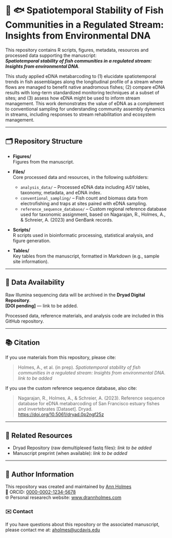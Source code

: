 # 🧬 🐟 Spatiotemporal Stability of Fish Communities in a Regulated Stream: Insights from Environmental DNA

This repository contains R scripts, figures, metadata, resources and processed data supporting the manuscript:  
**_Spatiotemporal stability of fish communities in a regulated stream: Insights from environmental DNA_**.

This study applied eDNA metabarcoding to (1) elucidate spatiotemporal trends in fish assemblages along the longitudinal profile of a stream where flows are managed to benefit native anadromous fishes; (2) compare eDNA results with long-term standardized monitoring techniques at a subset of sites; and (3) assess how eDNA might be used to inform stream management. This work demonstrates the value of eDNA as a complement to conventional sampling for understanding community assembly dynamics in streams, including responses to stream rehabilitation and ecosystem management.

---

## 🗂️ Repository Structure

- **Figures/**  
  Figures from the manuscript.

- **Files/**  
  Core processed data and resources, in the following subfolders:
  - `analysis_data/` – Processed eDNA data including ASV tables, taxonomy, metadata, and eDNA index.
  - `conventional_sampling/` – Fish count and biomass data from electrofishing and traps at sites paired with eDNA sampling.
  - `reference_sequence_database/` – Custom regional reference database used for taxonomic assignment, based on Nagarajan, R., Holmes, A., & Schreier, A. (2023) and GenBank records.

- **Scripts/**  
  R scripts used in bioinformatic processing, statistical analysis, and figure generation.

- **Tables/**  
  Key tables from the manuscript, formatted in Markdown (e.g., sample site information).

---

## 💾 Data Availability

Raw Illumina sequencing data will be archived in the **Dryad Digital Repository**.  
**[DOI pending]** — link to be added.

Processed data, reference materials, and analysis code are included in this GitHub repository.

---

## 📚 Citation

If you use materials from this repository, please cite:

> Holmes, A., et al. (in prep). *Spatiotemporal stability of fish communities in a regulated stream: Insights from environmental DNA*. _link to be added_ 

If you use the custom reference sequence database, also cite:

> Nagarajan, R., Holmes, A., & Schreier, A. (2023). Reference sequence database for eDNA metabarcoding of San Francisco estuary fishes and invertebrates [Dataset]. Dryad. https://doi.org/10.5061/dryad.0p2ngf25z

---

## 🔗 Related Resources

- Dryad Repository (raw demultiplexed fastq files): _link to be added_
- Manuscript preprint (when available): _link to be added_

---

## 📝 Author Information

This repository was created and maintained by [Ann Holmes](https://www.drannholmes.com)  
🔗 ORCID: [0000-0002-1234-5678](https://orcid.org/0000-0002-1234-5678)  
🌐 Personal researech website: www.drannholmes.com  

### ✉️ Contact
If you have questions about this repository or the associated manuscript, please contact me at: aholmes@ucdavis.edu
